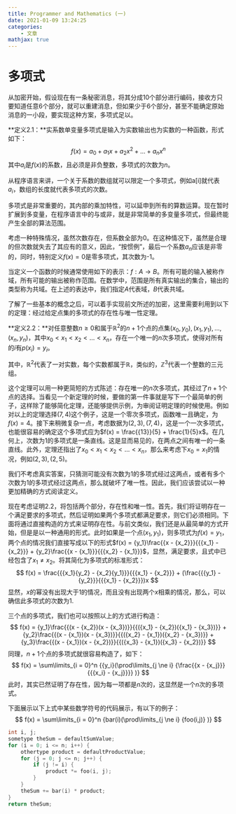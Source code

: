 ```yaml
---
title: Programmer and Mathematics (一)
date: 2021-01-09 13:24:25
categories:
    - 文章
mathjax: true
---
```


# 多项式

从加密开始，假设现在有一条秘密消息，将其分成10个部分进行编码，接收方只要知道任意6个部分，就可以重建消息，但如果少于6个部分，甚至不能确定原始消息的一小段，要实现这种方案，多项式足以。

<!-- more -->

**定义2.1：**实系数单变量多项式是输入为实数输出也为实数的一种函数，形式如下：
$$
f(x) = {a_0} + {a_1}x + {a_2}{x^2} + ... + {a_n}{x^n}
$$
其中${a_i}$是$f(x)$的系数，且必须是非负整数，多项式的次数为$n$。

从程序语言来讲，一个关于系数的数组就可以限定一个多项式，例如a[i]就代表${a_i}$，数组的长度就代表多项式的次数。

多项式是非常重要的，其内部的乘加特性，可以延申到所有的算数运算。现在暂时扩展到多变量，在程序语言中的与或非，就是非常简单的多变量多项式，但最终能产生全部的算法范围。

考虑一种特殊情况，虽然次数存在，但系数全部为0。在这种情况下，虽然是合理的但次数就失去了其应有的意义，因此，“按惯例”，最后一个系数${a_n}$应该是非零的，同时，特别定义$f(x) = 0$是零多项式，其次数为-1。

当定义一个函数的时候通常使用如下的表示：$f:A \to B$。所有可能的输入被称作域，所有可能的输出被称作范围。在数学中，范围是所有真实输出的集合，输出的类型称为共域。在上述的表达中，我们指定$A$代表域，$B$代表共域。

了解了一些基本的概念之后，可以着手实现前文所述的加密，这里需要利用到以下的定理：经过给定点集的多项式的存在性与唯一性定理。

**定义2.2：**对任意整数$n \ge 0$和属于$\mathbb{R}^{2}$的$n+1$个点的点集$({x_0},{y_0}),({x_1},{y_1}),...,({x_n},{y_n})$，其中${x_0} < {x_1} < {x_2} < ... < {x_n}$，存在一个唯一的$n$次多项式，使得对所有的$i$有$p({x_i}) = {y_i}$。

其中，$\mathbb{R}^{2}$代表了一对实数，每个实数都属于$\mathbb{R}$，类似的，$\mathbb{Z}^{3}$代表一个整数的三元组。

这个定理可以用一种更简短的方式陈述：存在唯一的$n$次多项式，其经过了$n+1$个点的选择。当看见一个新定理的时候，要做的第一件事就是写下一个最简单的例子，这样除了能够简化定理，还能够提供示例，为审阅证明定理的时候使用。例如对以上的定理选择$(7,4)$这个例子，这是一个零次多项式，函数唯一且确定，为$f(x)=4$。接下来稍微复杂一点，考虑数据为$(2,3),(7,4)$，这是一个一次多项式，也能很容易的确定这个多项式应为$f(x) = \frac{{13}}{5} + \frac{1}{5}x$。在几何上，次数为1的多项式是一条直线。这是显而易见的，在两点之间有唯一的一条直线。此外，定理还指出了${x_0} < {x_1} < {x_2} < ... < {x_n}$，那么来考虑下${x_0} = {x_1}$的情况，例如$(2,3),(2,5)$。

我们不考虑真实答案，只猜测可能没有次数为1的多项式经过这两点，或者有多个次数为1的多项式经过这两点，那么就破坏了唯一性。因此，我们应该尝试以一种更加精确的方式阅读定义。

现在考虑证明2.2，将包括两个部分，存在性和唯一性。首先，我们将证明存在一个满足要求的多项式，然后证明如果两个多项式都满足要求，则它们必须相同。下面将通过直接构造的方式来证明存在性。与前文类似，我们还是从最简单的方式开始，但是是以一种通用的形式。此时如果是一个点$(x_1, y_1)$，则多项式为$f(x) = {y_1}$，两个点的情况我们直接写成以下的形式$f(x) = {y_1}\frac{{x - {x_2}}}{{{x_1} - {x_2}}} + {y_2}\frac{{x - {x_1}}}{{{x_2} - {x_1}}}$，显然，满足要求，且式中已经包含了${x_1} \ne {x_2}$。将其简化为多项式的标准形式：
$$
f(x) = \frac{{{x_1}{y_2} - {x_2}{y_1}}}{{{x_1} - {x_2}}} + (\frac{{{y_1} - {y_2}}}{{{x_1} - {x_2}}})x
$$
显然，$x$的幂没有出现大于1的情况，而且没有出现两个$x$相乘的情况，那么，可以确信此多项式的次数为1.

三个点的多项式，我们也可以按照以上的方式进行构造：
$$
f(x) = {y_1}\frac{{(x - {x_2})(x - {x_3})}}{{({x_1} - {x_2})({x_1} - {x_3})}} + {y_2}\frac{{(x - {x_1})(x - {x_3})}}{{({x_2} - {x_1})({x_2} - {x_3})}} + {y_3}\frac{{(x - {x_1})(x - {x_2})}}{{({x_3} - {x_1})({x_3} - {x_2})}}
$$
同理，$n+1$个点的多项式就很容易构造了，如下：
$$
f(x) = \sum\limits_{i = 0}^n {{y_i}(\prod\limits_{j \ne i} {\frac{{x - {x_j}}}{{{x_i} - {x_j}}}} )} 
$$
此时，其实已然证明了存在性，因为每一项都是$n$次的，这显然是一个$n$次的多项式。

下面展示以下上式中某些数学符号的代码展示，有以下的例子：
$$
f(x) = \sum\limits_{i = 0}^n {bar(i)(\prod\limits_{j \ne i} {foo(i,j)} )} 
$$

```c++
int i, j;
sometype theSum = defaultSumValue;
for (i = 0; i <= n; i++) {
	othertype product = defaultProductValue;
	for (j = 0; j <= n; j++) {
		if (j != i) {
			product *= foo(i, j);
		}
	}
	theSum += bar(i) * product;
}
return theSum;
```

